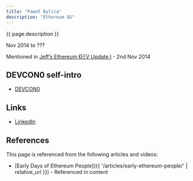 ```yaml
---
title: "Paweł Bylica"
description: "Ethereum OG"
---
```


{{ page.description }}

Nov 2014 to ???

Mentioned in [Jeff’s Ethereum ÐΞV Update I](https://blog.ethereum.org/2014/11/02/jeffs-ethereum-dev-update) - 2nd Nov 2014

## DEVCON0 self-intro
- [DEVCON0](https://youtu.be/_BvvUlKDqp0?t=25m55s)

## Links
- [LinkedIn](https://www.linkedin.com/in/pawelbylica/)

## References

This page is referenced from the following articles and videos:

- [Early Days of Ethereum People]({{ '/articles/early-ethereum-people/' | relative_url }}) - Referenced in content
